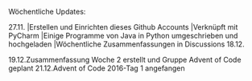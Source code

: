Wöchentliche Updates:

27.11.
|Erstellen und Einrichten dieses Github Accounts
|Verknüpft mit PyCharm
|Einige Programme von Java in Python umgeschrieben und hochgeladen
|Wöchentliche Zusammenfassungen in Discussions
18.12.

19.12.Zusammenfassung Woche 2 erstellt und Gruppe Advent of Code geplant
21.12.Advent of Code 2016-Tag 1 angefangen
